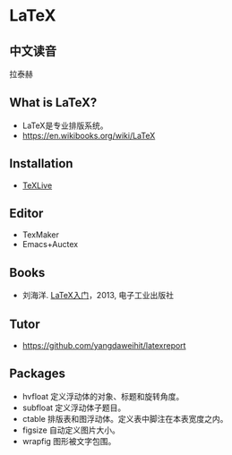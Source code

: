 # LaTeX

## 中文读音
   拉泰赫


## What is LaTeX?
   - LaTeX是专业排版系统。
   - https://en.wikibooks.org/wiki/LaTeX

## Installation
   - [TeXLive](./TeXLive.md)

## Editor
   - TexMaker
   - Emacs+Auctex

## Books
   - 刘海洋. [LaTeX入门](http://item.jd.com/11258469.html)，2013, 电子工业出版社

## Tutor
   - https://github.com/yangdaweihit/latexreport

## Packages

   - hvfloat 定义浮动体的对象、标题和旋转角度。
   - subfloat 定义浮动体子题目。
   - ctable 排版表和图浮动体。定义表中脚注在本表宽度之内。
   - figsize 自动定义图片大小。
   - wrapfig 图形被文字包围。


